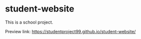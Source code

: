 # student-website
This is a school project.

Preview link: https://studentproject99.github.io/student-website/
